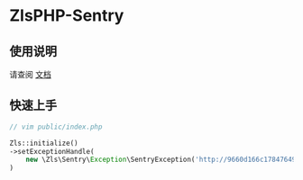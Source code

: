 # ZlsPHP-Sentry

## 使用说明

请查阅 [文档](https://docs.73zls.com/zls-php/#)


## 快速上手

```php
// vim public/index.php

Zls::initialize()
->setExceptionHandle(
	new \Zls\Sentry\Exception\SentryException('http://9660d166c178476493ba42fc98a36ae9@192.168.3.135:9001/2')
)
```